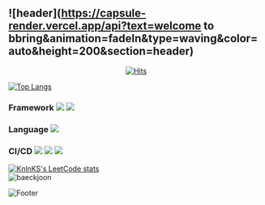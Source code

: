 ![header](https://capsule-render.vercel.app/api?text=welcome to bbring&animation=fadeIn&type=waving&color=auto&height=200&section=header)
---
<center>

  [![Hits](https://hits.seeyoufarm.com/api/count/incr/badge.svg?url=https%3A%2F%2Fgithub.com%2Fbbring2&count_bg=%23FF0000&title_bg=%23000000&icon=apachecassandra.svg&icon_color=%23FF0000&title=hits&edge_flat=false)](https://hits.seeyoufarm.com)
  
</center>


[![Top Langs](https://github-readme-stats.vercel.app/api/top-langs/?username=bbring2)](https://github.com/bbring2)

### Framework <a href="https://spring.io" target="_blank"><img src="https://img.shields.io/badge/spring boot-6DB33F?style=plastic&logo=springboot&logoColor=6DB33F"/></a> <a href="https://spring.io" target="_blank"><img src="https://img.shields.io/badge/spring -6DB33F?style=plastic&logo=spring&logoColor=6DB33F"/></a> <br>

### Language <a href="https://spring.io" target="_blank"><img src="https://img.shields.io/badge/Java-DC0D15?style=plastic&logo=java&logoColor=DC0D15"/></a> <br>

### CI/CD <a href="https://spring.io" target="_blank"><img src="https://img.shields.io/badge/Jenkins-D24939?style=plastic&logo=springboot&logoColor=D24939"/></a> <a href="https://spring.io" target="_blank"><img src="https://img.shields.io/badge/Amazon AWS-232F3E?style=plastic&logo=Amazon AWS&logoColor=232F3E"/></a> <a href="https://spring.io" target="_blank"><img src="https://img.shields.io/badge/Amazon EC2-232F3E?style=plastic&logo=Amazon EC2&logoColor=232F3E"/></a> <br>

[![KnlnKS's LeetCode stats](https://leetcode-stats-six.vercel.app/?username=jennachoi27)](https://github.com/KnlnKS/leetcode-stats) <br>
![baeckjoon](http://sign.junnyland.com:8877/api/info?userId=jennachoi27)

![Footer](https://capsule-render.vercel.app/api?type=waving&color=auto&height=200&section=footer)
